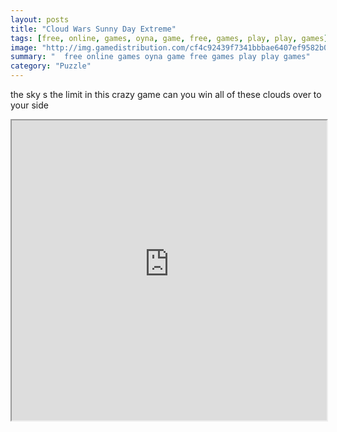 ```yaml
---
layout: posts
title: "Cloud Wars Sunny Day Extreme"
tags: [free, online, games, oyna, game, free, games, play, play, games]
image: "http://img.gamedistribution.com/cf4c92439f7341bbbae6407ef9582b0e.jpg"
summary: "  free online games oyna game free games play play games"
category: "Puzzle"
---
```


the sky s the limit in this crazy game can you win all of these clouds over to your side

<iframe width="100%" height="480px;" src="http://flash.gamedistribution.com?game=cf4c92439f7341bbbae6407ef9582b0e"></iframe>